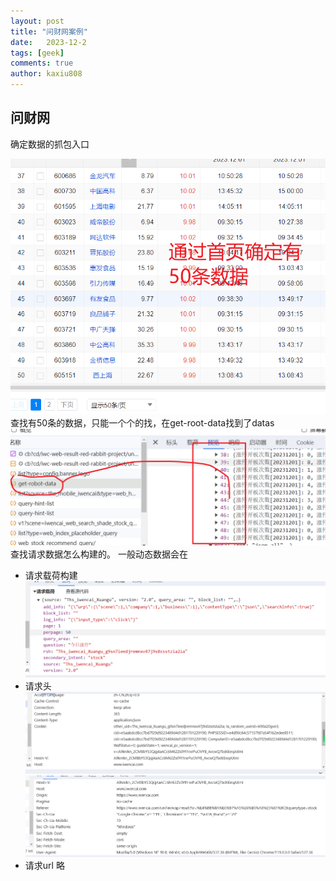 ```yaml
---
layout: post
title: "问财网案例"
date:   2023-12-2
tags: [geek]
comments: true
author: kaxiu808  
---
```


## 问财网

确定数据的抓包入口

![输入图片说明](/imgs/2023-12-02/IFbtyaHBPXB1uiDU.png)
查找有50条的数据，只能一个个的找，在get-root-data找到了datas
![get_datas](/imgs/2023-12-02/zo7pSraejCSE5L8M.png)
查找请求数据怎么构建的。
一般动态数据会在
- 请求载荷构建
![输入图片说明](/imgs/2023-12-03/qwpMO6IF5YDuN6MV.png)
- 请求头
![-](/imgs/2023-12-03/8yP3de3AtWdue3RV.png)
![输入图片说明](/imgs/2023-12-03/U4op01EgTkpc82jx.png)
- 请求url
略
<!--stackedit_data:
eyJoaXN0b3J5IjpbMTEzNjc1MjcxMywtMTAwMTA3MjE3M119
-->